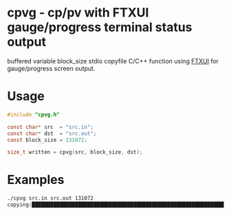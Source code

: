 # cpvg - cp/pv with FTXUI gauge/progress terminal status output
buffered variable block_size stdio copyfile C/C++ function using [FTXUI](http://github.com/ArthurSonzogni/FTXUI) for gauge/progress screen output. 

# Usage
```c
#include "cpvg.h"

const char* src  = "src.in";
const char* dst  = "src.out";
const block_size = 131072;

size_t written = cpvg(src, block_size, dst);

```

# Examples
```sh
./cpvg src.in src.out 131072
copying:████████████████████████████████████████████████████████████████████████ 324785376/324785376 Finished!
```
